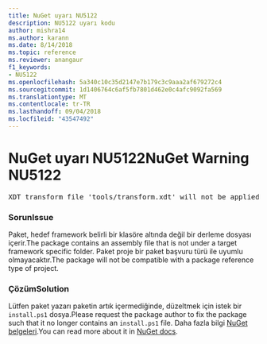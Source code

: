 ```yaml
---
title: NuGet uyarı NU5122
description: NU5122 uyarı kodu
author: mishra14
ms.author: karann
ms.date: 8/14/2018
ms.topic: reference
ms.reviewer: anangaur
f1_keywords:
- NU5122
ms.openlocfilehash: 5a340c10c35d2147e7b179c3c9aaa2af679272c4
ms.sourcegitcommit: 1d1406764c6af5fb7801d462e0c4afc9092fa569
ms.translationtype: MT
ms.contentlocale: tr-TR
ms.lasthandoff: 09/04/2018
ms.locfileid: "43547492"
---
```

# <a name="nuget-warning-nu5122"></a><span data-ttu-id="28b18-103">NuGet uyarı NU5122</span><span class="sxs-lookup"><span data-stu-id="28b18-103">NuGet Warning NU5122</span></span>
<pre>XDT transform file 'tools/transform.xdt' will not be applied when the package is installed after the migration.</pre>

### <a name="issue"></a><span data-ttu-id="28b18-104">Sorun</span><span class="sxs-lookup"><span data-stu-id="28b18-104">Issue</span></span>

<span data-ttu-id="28b18-105">Paket, hedef framework belirli bir klasöre altında değil bir derleme dosyası içerir.</span><span class="sxs-lookup"><span data-stu-id="28b18-105">The package contains an assembly file that is not under a target framework specific folder.</span></span> <span data-ttu-id="28b18-106">Paket proje bir paket başvuru türü ile uyumlu olmayacaktır.</span><span class="sxs-lookup"><span data-stu-id="28b18-106">The package will not be compatible with a package reference type of project.</span></span>


### <a name="solution"></a><span data-ttu-id="28b18-107">Çözüm</span><span class="sxs-lookup"><span data-stu-id="28b18-107">Solution</span></span>

<span data-ttu-id="28b18-108">Lütfen paket yazarı paketin artık içermediğinde, düzeltmek için istek bir `install.ps1` dosya.</span><span class="sxs-lookup"><span data-stu-id="28b18-108">Please request the package author to fix the package such that it no longer contains an `install.ps1` file.</span></span> <span data-ttu-id="28b18-109">Daha fazla bilgi [NuGet belgeleri](https://docs.microsoft.com/en-us/nuget/reference/migrate-packages-config-to-package-reference).</span><span class="sxs-lookup"><span data-stu-id="28b18-109">You can read more about it in [NuGet docs](https://docs.microsoft.com/en-us/nuget/reference/migrate-packages-config-to-package-reference).</span></span>

